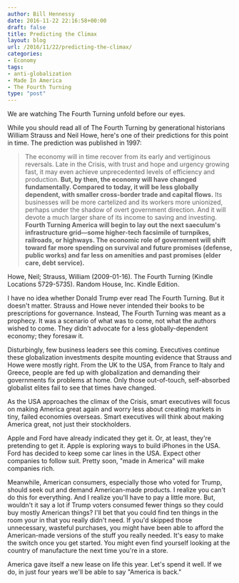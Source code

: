 ```yaml
---
author: Bill Hennessy
date: 2016-11-22 22:16:58+00:00
draft: false
title: Predicting the Climax
layout: blog
url: /2016/11/22/predicting-the-climax/
categories:
- Economy
tags:
- anti-globalization
- Made In America
- The Fourth Turning
type: "post"
---
```


We are watching The Fourth Turning unfold before our eyes.

While you should read all of The Fourth Turning by generational historians William Strauss and Neil Howe, here's one of their predictions for this point in time. The prediction was published in 1997:



> The economy will in time recover from its early and vertiginous reversals. Late in the Crisis, with trust and hope and urgency growing fast, it may even achieve unprecedented levels of efficiency and production. **But, by then, the economy will have changed fundamentally. Compared to today, it will be less globally dependent, with smaller cross-border trade and capital flows.** Its businesses will be more cartelized and its workers more unionized, perhaps under the shadow of overt government direction. And it will devote a much larger share of its income to saving and investing. **Fourth Turning America will begin to lay out the next saeculum's infrastructure grid—some higher-tech facsimile of turnpikes, railroads, or highways. The economic role of government will shift toward far more spending on survival and future promises (defense, public works) and far less on amenities and past promises (elder care, debt service).**



Howe, Neil; Strauss, William (2009-01-16). The Fourth Turning (Kindle Locations 5729-5735). Random House, Inc. Kindle Edition.

I have no idea whether Donald Trump ever read The Fourth Turning. But it doesn't matter. Strauss and Howe never intended their books to be prescriptions for governance. Instead, The Fourth Turning was meant as a prophecy. It was a scenario of what was to come, not what the authors wished to come. They didn't advocate for a less globally-dependent economy; they foresaw it.

Disturbingly, few business leaders see this coming. Executives continue these globalization investments despite mounting evidence that Strauss and Howe were mostly right. From the UK to the USA, from France to Italy and Greece, people are fed up with globalization and demanding their governments fix problems at home. Only those out-of-touch, self-absorbed globalist elites fail to see that times have changed.

As the USA approaches the climax of the Crisis, smart executives will focus on making America great again and worry less about creating markets in tiny, failed economies overseas. Smart executives will think about making America great, not just their stockholders.

Apple and Ford have already indicated they get it. Or, at least, they're pretending to get it. Apple is exploring ways to build iPhones in the USA. Ford has decided to keep some car lines in the USA. Expect other companies to follow suit. Pretty soon, "made in America" will make companies rich.

Meanwhile, American consumers, especially those who voted for Trump, should seek out and demand American-made products. I realize you can't do this for everything. And I realize you'll have to pay a little more. But, wouldn't it say a lot if Trump voters consumed fewer things so they could buy mostly American things? I'll bet that you could find ten things in the room your in that you really didn't need. If you'd skipped those unnecessary, wasteful purchases, you might have been able to afford the American-made versions of the stuff you really needed. It's easy to make the switch once you get started. You might even find yourself looking at the country of manufacture the next time you're in a store.

America gave itself a new lease on life this year. Let's spend it well. If we do, in just four years we'll be able to say "America is back."
